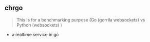 ## chrgo

> This is for a benchmarking purpose (Go (gorrila websockets) vs Python (websockets) )

- a realtime service in go
  <br/>
